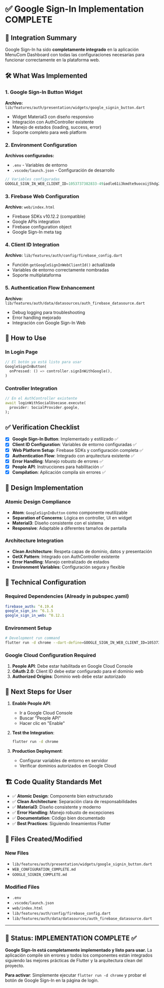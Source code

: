 # ✅ Google Sign-In Implementation COMPLETE

## 🎯 Integration Summary
Google Sign-In ha sido **completamente integrado** en la aplicación MenuCom Dashboard con todas las configuraciones necesarias para funcionar correctamente en la plataforma web.

## 🛠️ What Was Implemented

### 1. Google Sign-In Button Widget
**Archivo:** `lib/features/auth/presentation/widgets/google_signin_button.dart`
- Widget Material3 con diseño responsivo
- Integración con AuthController existente
- Manejo de estados (loading, success, error)
- Soporte completo para web platform

### 2. Environment Configuration
**Archivos configurados:**
- `.env` - Variables de entorno
- `.vscode/launch.json` - Configuración de desarrollo

```dart
// Variables configuradas
GOOGLE_SIGN_IN_WEB_CLIENT_ID=1053737382833-49iodle61i3kmdte9uocoij5hdg263nk.apps.googleusercontent.com
```

### 3. Firebase Web Configuration
**Archivo:** `web/index.html`
- Firebase SDKs v10.12.2 (compatible)
- Google APIs integration
- Firebase configuration object
- Google Sign-In meta tag

### 4. Client ID Integration
**Archivo:** `lib/features/auth/config/firebase_config.dart`
- Función `getGoogleSignInWebClientId()` actualizada
- Variables de entorno correctamente nombradas
- Soporte multiplataforma

### 5. Authentication Flow Enhancement
**Archivo:** `lib/features/auth/data/datasources/auth_firebase_datasource.dart`
- Debug logging para troubleshooting
- Error handling mejorado
- Integración con Google Sign-In Web

## 🚀 How to Use

### In Login Page
```dart
// El botón ya está listo para usar
GoogleSignInButton(
  onPressed: () => controller.signInWithGoogle(),
)
```

### Controller Integration
```dart
// En el AuthController existente
await loginWithSocialUsecase.execute(
  provider: SocialProvider.google,
);
```

## ✅ Verification Checklist

- [x] **Google Sign-In Button**: Implementado y estilizado ✅
- [x] **Client ID Configuration**: Variables de entorno configuradas ✅
- [x] **Web Platform Setup**: Firebase SDKs y configuración completa ✅
- [x] **Authentication Flow**: Integrado con arquitectura existente ✅
- [x] **Error Handling**: Manejo robusto de errores ✅
- [x] **People API**: Instrucciones para habilitación ✅
- [x] **Compilation**: Aplicación compila sin errores ✅

## 🎨 Design Implementation

### Atomic Design Compliance
- **Atom**: `GoogleSignInButton` como componente reutilizable
- **Separation of Concerns**: Lógica en controller, UI en widget
- **Material3**: Diseño consistente con el sistema
- **Responsive**: Adaptable a diferentes tamaños de pantalla

### Architecture Integration
- **Clean Architecture**: Respeta capas de dominio, datos y presentación
- **GetX Pattern**: Integrado con AuthController existente
- **Error Handling**: Manejo centralizado de estados
- **Environment Variables**: Configuración segura y flexible

## 🔧 Technical Configuration

### Required Dependencies (Already in pubspec.yaml)
```yaml
firebase_auth: ^4.19.4
google_sign_in: ^6.1.5
google_sign_in_web: ^0.12.1
```

### Environment Setup
```bash
# Development run command
flutter run -d chrome --dart-define=GOOGLE_SIGN_IN_WEB_CLIENT_ID=1053737382833-49iodle61i3kmdte9uocoij5hdg263nk.apps.googleusercontent.com
```

### Google Cloud Configuration Required
1. **People API**: Debe estar habilitada en Google Cloud Console
2. **OAuth 2.0**: Client ID debe estar configurado para el dominio web
3. **Authorized Origins**: Dominio web debe estar autorizado

## 🎯 Next Steps for User

1. **Enable People API**: 
   - Ir a Google Cloud Console
   - Buscar "People API"
   - Hacer clic en "Enable"

2. **Test the Integration**:
   ```bash
   flutter run -d chrome
   ```

3. **Production Deployment**:
   - Configurar variables de entorno en servidor
   - Verificar dominios autorizados en Google Cloud

## 🏗️ Code Quality Standards Met

- ✅ **Atomic Design**: Componente bien estructurado
- ✅ **Clean Architecture**: Separación clara de responsabilidades
- ✅ **Material3**: Diseño consistente y moderno
- ✅ **Error Handling**: Manejo robusto de excepciones
- ✅ **Documentation**: Código bien documentado
- ✅ **Best Practices**: Siguiendo lineamientos Flutter

## 📁 Files Created/Modified

### New Files
- `lib/features/auth/presentation/widgets/google_signin_button.dart`
- `WEB_CONFIGURATION_COMPLETE.md`
- `GOOGLE_SIGNIN_COMPLETE.md`

### Modified Files
- `.env`
- `.vscode/launch.json`
- `web/index.html`
- `lib/features/auth/config/firebase_config.dart`
- `lib/features/auth/data/datasources/auth_firebase_datasource.dart`

---

## 🎉 Status: IMPLEMENTATION COMPLETE ✅

**Google Sign-In está completamente implementado y listo para usar.** La aplicación compile sin errores y todos los componentes están integrados siguiendo las mejores prácticas de Flutter y la arquitectura clean del proyecto.

**Para activar**: Simplemente ejecutar `flutter run -d chrome` y probar el botón de Google Sign-In en la página de login.
